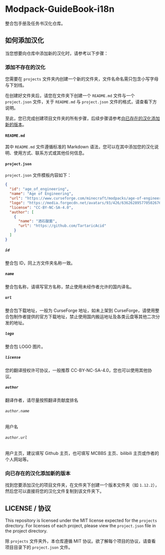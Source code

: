 # Modpack-GuideBook-i18n

整合包手册及任务书汉化仓库。

## 如何添加汉化

当您想要向仓库中添加新的汉化时，请参考以下步骤：

### 添加不存在的汉化

您需要在 `projects` 文件夹内创建一个新的文件夹，文件名命名需只包含小写字母与下划线。

在创建好文件夹后，请您在文件夹下创建一个 `README.md` 文件与一个 `project.json` 文件，关于 `README.md` 与 `project.json` 文件的格式，请查看下方说明。

至此，您已完成创建项目文件夹的所有步骤，后续步骤请参考[向已存在的汉化添加新的版本](#向已存在的汉化添加新的版本)。

#### `README.md`

其中 `README.md` 文件遵循标准的 Markdown 语法，您可以在其中添加您的汉化说明、使用方式、联系方式或其他任何信息。

#### `project.json`

`project.json` 文件模板内容如下：

```json
{
  "id": "age_of_engineering",
  "name": "Age of Engineering",
  "url": "https://www.curseforge.com/minecraft/modpacks/age-of-engineering",
  "logo": "https://media.forgecdn.net/avatars/93/426/636262895770502676.png",
  "license": "CC-BY-NC-SA-4.0",
  "author": [
    {
      "name": "酒石酸菌",
      "url": "https://github.com/TartaricAcid"
    }
  ]
}
```

##### `id`

整合包 ID，同上方文件夹名称一致。

##### `name`

整合包名称，请填写官方名称，禁止使用未经作者允许的国内译名。

##### `url`

整合包下载地址，一般为 CurseForge 地址，如未上架到 CurseForge，请使用整合包制作者提供的官方下载地址，禁止使用国内搬运地址及各类云盘等其他二次分发的地址。

##### `logo`

整合包 LOGO 图片。

##### `license`

您的翻译授权许可协议，一般推荐 CC-BY-NC-SA-4.0，您也可以使用其他协议。

##### `author`

翻译作者，请尽量按照翻译贡献度排名

###### `author.name`

用户名

###### `author.url`

用户主页，建议填写 Github 主页，也可填写 MCBBS 主页、bilibili 主页或作者的个人网站等。

### 向已存在的汉化添加新的版本

找到您要添加汉化的项目文件夹，在文件夹下创建一个版本文件夹（如 `1.12.2`），然后您可以直接将您的汉化文件复制到该文件夹下。

## LICENSE / 协议

This repository is licensed under the MIT license expected for the `projects` directory. For licenses of each project, please view the `project.json` file in the project directory.

除 `projects` 文件夹外，本仓库遵循 MIT 协议。欲了解每个项目的协议，请查看项目目录下的 `project.json` 文件。
